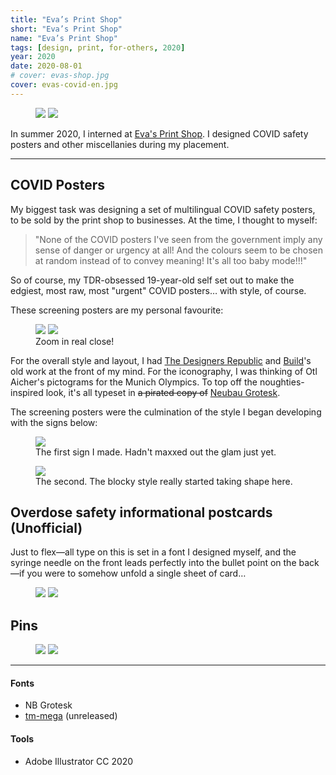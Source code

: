 ```yaml
---
title: "Eva’s Print Shop"
short: "Eva’s Print Shop"
name: "Eva’s Print Shop"
tags: [design, print, for-others, 2020]
year: 2020
date: 2020-08-01
# cover: evas-shop.jpg
cover: evas-covid-en.jpg
---
```


<figure>
  <div class="img2">
    <img src="{{ site.baseurl }}/assets/img/evas-shop.jpg">
    <img src="{{ site.baseurl }}/assets/img/evas-shop-2.jpg">
  </div>
</figure>

In summer 2020, I interned at [Eva's Print Shop](https://www.evas.ca/what-we-do/print-shop/). I designed COVID safety posters and other miscellanies during my placement.

* * *

## COVID Posters

My biggest task was designing a set of multilingual COVID safety posters, to be sold by the print shop to businesses. At the time, I thought to myself:

> "None of the COVID posters I've seen from the government imply any sense of danger or urgency at all! And the colours seem to be chosen at random instead of to convey meaning! It's all too baby mode!!!"

So of course, my TDR-obsessed 19-year-old self set out to make the edgiest, most raw, most "urgent" COVID posters… with style, of course.

These screening posters are my personal favourite:

<figure>
  <div class="img2m">
    <img src="{{ site.baseurl }}/assets/img/evas-covid-en.jpg">
    <img src="{{ site.baseurl }}/assets/img/evas-covid-fr.jpg">
  </div>
  <figcaption>Zoom in real close!</figcaption>
</figure>

For the overall style and layout, I had [The Designers Republic](https://www.thedesignersrepublic.com/) and [Build](https://www.studio.build/)'s old work at the front of my mind. For the iconography, I was thinking of Otl Aicher's pictograms for the Munich Olympics. To top off the noughties-inspired look, it's all typeset in ~~a pirated copy of~~ [Neubau Grotesk](https://neubauladen.com/product/nb-grotesk-std-edition/).

The screening posters were the culmination of the style I began developing with the signs below:

<figure>
  <img src="{{ site.baseurl }}/assets/img/evas-mask.jpg">
  <figcaption>The first sign I made. Hadn't maxxed out the glam just yet.</figcaption>
</figure>

<figure>
  <img src="{{ site.baseurl }}/assets/img/evas-seating.jpg">
  <figcaption>The second. The blocky style really started taking shape here.</figcaption>
</figure>



## Overdose safety informational postcards (Unofficial)

Just to flex—all type on this is set in a font I designed myself, and the syringe needle on the front leads perfectly into the bullet point on the back—if you were to somehow unfold a single sheet of card…

<figure>
  <div class="img2">
    <img src="{{ site.baseurl }}/assets/img/evas-overdose-front.jpg">
    <img src="{{ site.baseurl }}/assets/img/evas-overdose-back.jpg">
  </div>
  <!-- <figcaption>So stock image looking, I know…</figcaption> -->
</figure>



## Pins

<figure style="margin-top:.5em">
  <div class="img2m">
    <img src="{{ site.baseurl }}/assets/img/evas-button-fall.png">
    <img src="{{ site.baseurl }}/assets/img/evas-button-summer.png">
  </div>
  <!-- <figcaption>So stock image looking, I know…</figcaption> -->
</figure>

* * *

#### Fonts
- NB Grotesk
- [tm-mega](/work/type/#tm-mega) (unreleased)

#### Tools
- Adobe Illustrator CC 2020